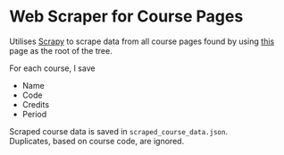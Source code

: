 # Web Scraper for Course Pages
Utilises [Scrapy](https://scrapy.org) to scrape data from all course pages found by using [this](https://sac.epfl.ch/English-Master-courses) page as the root of the tree.

For each course, I save  

 * Name  
 * Code  
 * Credits
 * Period

Scraped course data is saved in `scraped_course_data.json`.  
Duplicates, based on course code, are ignored.
